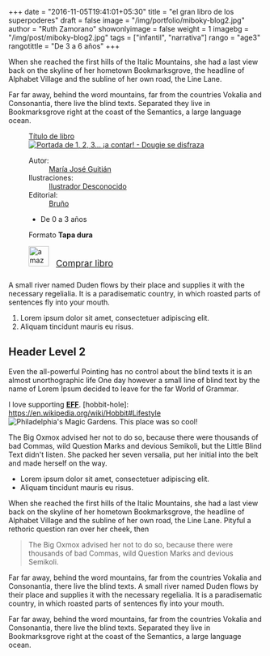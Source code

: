 +++
date = "2016-11-05T19:41:01+05:30"
title = "el gran libro de los superpoderes"
draft = false
image = "/img/portfolio/miboky-blog2.jpg"
author = "Ruth Zamorano"
showonlyimage = false
weight = 1
imagebg = "/img/post/miboky-blog2.jpg"
tags = ["infantil", "narrativa"]
rango = "age3"
rangotittle = "De 3 a 6 años"
+++

When she reached the first hills of the Italic Mountains, she had a last view back on the skyline of her hometown Bookmarksgrove, the headline of Alphabet Village and the subline of her own road, the Line Lane.
<!--more-->

Far far away, behind the word mountains, far from the countries Vokalia and Consonantia, there live the blind texts. Separated they live in Bookmarksgrove right at the coast of the Semantics, a large language ocean.

<aside>
    <figure class="book">
    	<figcaption class="bookTitle"><a href="/libros/informacion/%22Yo-no%22%2C-dijo-el-mono-_-1366?max=50&amp;maxsteps=2">
    Título de libro</a></figcaption>     
         <div class="book-cover">                      
    		<a href="/libros/informacion/%22Yo-no%22%2C-dijo-el-mono-_-1366?max=50&amp;maxsteps=2">
    <img src="https://images-eu.ssl-images-amazon.com/images/I/51lekS1b9lL.jpg" alt="Portada de 1, 2, 3... ¡a contar! - Dougie se disfraza"></a></div>   
			<div class="bookDataBox">
                <dl class="bookData">
                    <dt>Autor:</dt>
                    <dd><a href="/busqueda/libros?creatorOrPublisher=Autores%3AMar%C3%ADa+Jos%C3%A9+Guiti%C3%A1n">María José Guitián</a>                                    
                    </dd>
                    <dt>Ilustraciones:</dt>
                    <dd>
                        <a href="/busqueda/libros?creatorOrPublisher=Autores%3AIlustrador+Desconocido">Ilustrador Desconocido</a>                                
                    </dd>
                    <dt>Editorial:</dt>
                    <dd>
                        <a href="/busqueda/libros?creatorOrPublisher=Editoriales%3ABru%C3%B1o">
                            Bruño
                        </a>
                    </dd>
                </dl>
                <div class="filters">                               
			    <ul class="filters horizontal">
			        <li><span class="icon-age3"></span>De 0 a 3 años</li>
			    </ul>
			    <p>Formato <strong>Tapa dura</strong></p>
			     <div style="padding-bottom: 10px">
                        <img src="/assets/amazon-logo.jpeg" alt="amazon" style="height: 40px; padding-right: 10px">
                        <a href="https://www.amazon.es/contar-Castellano-Bru%C3%B1o-Dougie-Disfraza/dp/8421684558?SubscriptionId=AKIAJIIJ3YH2A2K7Z5SQ&amp;tag=mibokyes-21&amp;linkCode=xm2&amp;camp=2025&amp;creative=165953&amp;creativeASIN=8421684558" target="_blank" style="font-size: 1.25em">Comprar libro</a>
                    </div>
                </div><!--// filters -->
            </div>
    </figure>
</aside>

A small river named Duden flows by their place and supplies it with the necessary regelialia. It is a paradisematic country, in which roasted parts of sentences fly into your mouth.

1. Lorem ipsum dolor sit amet, consectetuer adipiscing elit.
2. Aliquam tincidunt mauris eu risus.


## Header Level 2

Even the all-powerful Pointing has no control about the blind texts it is an almost unorthographic life One day however a small line of blind text by the name of Lorem Ipsum decided to leave for the far World of Grammar.

I love supporting **[EFF](https://eff.org)**.
[hobbit-hole]: https://en.wikipedia.org/wiki/Hobbit#Lifestyle
![Philadelphia's Magic Gardens. This place was so cool!](https://d33wubrfki0l68.cloudfront.net/eab45e25bb79970178fab7a2d10cba0209372a59/94d9e/assets/images/philly-magic-garden.jpg "Philadelphia's Magic Gardens")

The Big Oxmox advised her not to do so, because there were thousands of bad Commas, wild Question Marks and devious Semikoli, but the Little Blind Text didn't listen. She packed her seven versalia, put her initial into the belt and made herself on the way.

* Lorem ipsum dolor sit amet, consectetuer adipiscing elit.
* Aliquam tincidunt mauris eu risus.

When she reached the first hills of the Italic Mountains, she had a last view back on the skyline of her hometown Bookmarksgrove, the headline of Alphabet Village and the subline of her own road, the Line Lane. Pityful a rethoric question ran over her cheek, then  

> The Big Oxmox advised her not to do so, because there were thousands of bad Commas, wild Question Marks and devious Semikoli.

Far far away, behind the word mountains, far from the countries Vokalia and Consonantia, there live the blind texts. A small river named Duden flows by their place and supplies it with the necessary regelialia. It is a paradisematic country, in which roasted parts of sentences fly into your mouth.


Far far away, behind the word mountains, far from the countries Vokalia and Consonantia, there live the blind texts. Separated they live in Bookmarksgrove right at the coast of the Semantics, a large language ocean.
